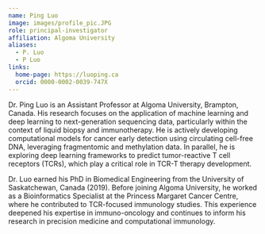 ```yaml
---
name: Ping Luo
image: images/profile_pic.JPG
role: principal-investigator
affiliation: Algoma University
aliases:
  - P. Luo
  - P Luo
links:
  home-page: https://luoping.ca
  orcid: 0000-0002-0039-747X
---
```


Dr. Ping Luo is an Assistant Professor at Algoma University, Brampton, Canada. His research focuses on the application of machine learning and deep learning to next-generation sequencing data, particularly within the context of liquid biopsy and immunotherapy. He is actively developing computational models for cancer early detection using circulating cell-free DNA, leveraging fragmentomic and methylation data. In parallel, he is exploring deep learning frameworks to predict tumor-reactive T cell receptors (TCRs), which play a critical role in TCR-T therapy development.

Dr. Luo earned his PhD in Biomedical Engineering from the University of Saskatchewan, Canada (2019). Before joining Algoma University, he worked as a Bioinformatics Specialist at the Princess Margaret Cancer Centre, where he contributed to TCR-focused immunology studies. This experience deepened his expertise in immuno-oncology and continues to inform his research in precision medicine and computational immunology.
